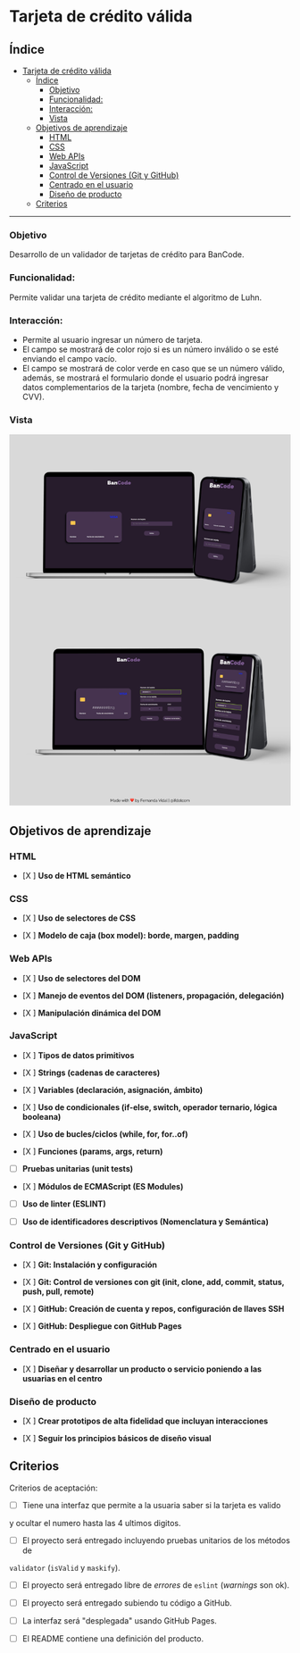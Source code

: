 # Tarjeta de crédito válida

  

## Índice

  

- [Tarjeta de crédito válida](#tarjeta-de-crédito-válida)
  - [Índice](#índice)
    - [Objetivo](#objetivo)
    - [Funcionalidad:](#funcionalidad)
    - [Interacción:](#interacción)
    - [Vista](#vista)
  - [Objetivos de aprendizaje](#objetivos-de-aprendizaje)
    - [HTML](#html)
    - [CSS](#css)
    - [Web APIs](#web-apis)
    - [JavaScript](#javascript)
    - [Control de Versiones (Git y GitHub)](#control-de-versiones-git-y-github)
    - [Centrado en el usuario](#centrado-en-el-usuario)
    - [Diseño de producto](#diseño-de-producto)
  - [Criterios](#criterios)

  

***

### Objetivo
Desarrollo de un validador de tarjetas de crédito para BanCode.
### Funcionalidad:
Permite validar una tarjeta de crédito mediante el algoritmo de Luhn.
### Interacción:

 - Permite al usuario ingresar un número de tarjeta.
 -  El campo se mostrará
   de color rojo si es un número inválido o se esté enviando el campo
   vacío.
   - El campo se mostrará de color verde en caso que se un número
   válido, además, se mostrará el formulario donde el usuario podrá
   ingresar datos complementarios de la tarjeta (nombre, fecha de
   vencimiento y CVV).

   
### Vista

![](./src/bancode.jpg)

  

## Objetivos de aprendizaje

  

### HTML

  

- [X ] **Uso de HTML semántico**
  

### CSS

  

- [X ] **Uso de selectores de CSS**

- [X ] **Modelo de caja (box model): borde, margen, padding**


  

### Web APIs

  

- [X ] **Uso de selectores del DOM**

  



  

- [X ] **Manejo de eventos del DOM (listeners, propagación, delegación)**

  


  

- [X ] **Manipulación dinámica del DOM**



  

### JavaScript

  

- [X ] **Tipos de datos primitivos**

  
- [X ] **Strings (cadenas de caracteres)**

  
  

- [X ] **Variables (declaración, asignación, ámbito)**


- [X ] **Uso de condicionales (if-else, switch, operador ternario, lógica booleana)**

  

- [X ] **Uso de bucles/ciclos (while, for, for..of)**

  

  

- [X ] **Funciones (params, args, return)**

  

  

- [ ] **Pruebas unitarias (unit tests)**

  

  

- [X ] **Módulos de ECMAScript (ES Modules)**

  


  

- [ ] **Uso de linter (ESLINT)**

  

- [ ] **Uso de identificadores descriptivos (Nomenclatura y Semántica)**

  

### Control de Versiones (Git y GitHub)

  

- [X ] **Git: Instalación y configuración**

  

- [X ] **Git: Control de versiones con git (init, clone, add, commit, status, push, pull, remote)**

  

- [X ] **GitHub: Creación de cuenta y repos, configuración de llaves SSH**

  

- [X ] **GitHub: Despliegue con GitHub Pages**

  


  

### Centrado en el usuario

  

- [X ] **Diseñar y desarrollar un producto o servicio poniendo a las usuarias en el centro**

  

### Diseño de producto

  

- [X ] **Crear prototipos de alta fidelidad que incluyan interacciones**

  

- [X ] **Seguir los principios básicos de diseño visual**

  
  
  

## Criterios

  

Criterios de aceptación:

  

* [ ] Tiene una interfaz que permite a la usuaria saber si la tarjeta es valido

y ocultar el numero hasta las 4 ultimos digitos.

* [ ] El proyecto será entregado incluyendo pruebas unitarios de los métodos de

`validator` (`isValid` y `maskify`).

* [ ] El proyecto será entregado libre de _errores_ de `eslint` (_warnings_ son ok).

* [ ] El proyecto será entregado subiendo tu código a GitHub.

* [ ] La interfaz será "desplegada" usando GitHub Pages.

* [ ] El README contiene una definición del producto.